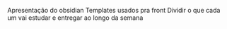 
Apresentação do obsidian
Templates usados pra front
Dividir o que cada um vai estudar e entregar ao longo da semana
